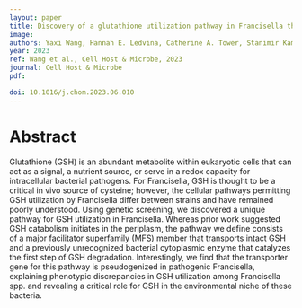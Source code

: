 ```yaml
---
layout: paper
title: Discovery of a glutathione utilization pathway in Francisella that shows functional divergence between environmental and pathogenic species
image: 
authors: Yaxi Wang, Hannah E. Ledvina, Catherine A. Tower, Stanimir Kambarev, Elizabeth Liu, James C. Charity, Lieselotte S.M. Kreuk, Qing Tang, Qiwen Chen, Larry A. Gallagher, Matthew C. Radey, Guilhem F. Rerolle, Yaqiao Li, Kelsi M. Penewit, Serdar Turkarslan, Shawn J. Skerrett, Stephen J. Salipante, Nitin S. Baliga, Joshua J. Woodward, Simon L. Dove, S. Brook Peterson, Jean Celli, and Joseph D. Mougous.
year: 2023
ref: Wang et al., Cell Host & Microbe, 2023
journal: Cell Host & Microbe
pdf: 

doi: 10.1016/j.chom.2023.06.010
---
```


# Abstract
Glutathione (GSH) is an abundant metabolite within eukaryotic cells that can act as a signal, a nutrient source, or serve in a redox capacity for intracellular bacterial pathogens. For Francisella, GSH is thought to be a critical in vivo source of cysteine; however, the cellular pathways permitting GSH utilization by Francisella differ between strains and have remained poorly understood. Using genetic screening, we discovered a unique pathway for GSH utilization in Francisella. Whereas prior work suggested GSH catabolism initiates in the periplasm, the pathway we define consists of a major facilitator superfamily (MFS) member that transports intact GSH and a previously unrecognized bacterial cytoplasmic enzyme that catalyzes the first step of GSH degradation. Interestingly, we find that the transporter gene for this pathway is pseudogenized in pathogenic Francisella, explaining phenotypic discrepancies in GSH utilization among Francisella spp. and revealing a critical role for GSH in the environmental niche of these bacteria.
